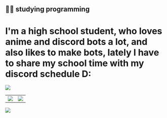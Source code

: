 ## 🧑‍🎓 studying programming
# I'm a high school student, who loves anime and discord bots a lot, and also likes to make bots, lately I have to share my school time with my discord schedule D: 
![](https://media.discordapp.net/attachments/861211864028938254/964288284404621332/wp2925028.jpg)


  <table>
    <tr>
      <td>
        <img align="center" src="https://github-readme-stats.vercel.app/api?username=buenindvl&show_icons=true&hide_border=true&icon_color=ffca28&title_color=ffa000" />
      </td>
      <td>
        <img align="center" src="https://github-readme-stats.vercel.app/api/top-langs/?username=buenindvl&layout=compact&hide_border=true&title_color=ffa000" />
      </td>
    </tr>
  </table>
</a>

[![](https://count.getloli.com/get/@JindaiKirin?theme=moebooru)](https://github.com/buenindvl)
